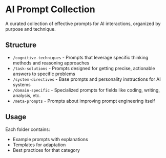 # AI Prompt Collection

A curated collection of effective prompts for AI interactions, organized by purpose and technique.

## Structure

- `/cognitive-techniques` - Prompts that leverage specific thinking methods and reasoning approaches
- `/task-solutions` - Prompts designed for getting precise, actionable answers to specific problems
- `/system-directives` - Base prompts and personality instructions for AI systems
- `/domain-specific` - Specialized prompts for fields like coding, writing, analysis, etc.
- `/meta-prompts` - Prompts about improving prompt engineering itself

## Usage

Each folder contains:
- Example prompts with explanations
- Templates for adaptation
- Best practices for that category
